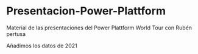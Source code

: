 # Presentacion-Power-Plattform
Material de las presentaciones del Power Plattform World Tour con Rubén pertusa

Añadimos los datos de 2021

